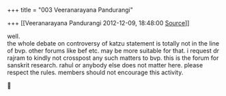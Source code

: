 +++
title = "003 Veeranarayana Pandurangi"

+++
[[Veeranarayana Pandurangi	2012-12-09, 18:48:00 [Source](https://groups.google.com/g/bvparishat/c/0n-HuSY_x5s)]]



well.  
the whole debate on controversy of katzu statement is totally not in the line of bvp. other forums like bef etc. may be more suitable for that. i request dr rajram to kindly not crosspost any such matters to bvp. this is the forum for sanskrit research. rahul or anybody else does not matter here. please respect the rules. members should not encourage this activity.



